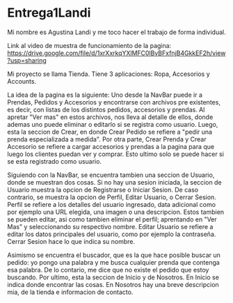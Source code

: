 # Entrega1Landi

Mi nombre es Agustina Landi y me toco hacer el trabajo de forma individual.

Link al video de muestra de funcionamiento de la pagina: https://drive.google.com/file/d/1xrXxrkqYXlMFC0lBvBFxfnjB4GkkEF2h/view?usp=sharing

Mi proyecto se llama Tienda. Tiene 3 aplicaciones: Ropa, Accesorios y Accounts.

La idea de la pagina es la siguiente:
Uno desde la NavBar puede ir a Prendas, Pedidos y Accesorios y encontrarse con archivos pre existentes, es decir, con listas de los distintos pedidos, accesorios y prendas. Al apretar "Ver mas" en estos archivos, nos lleva al detalle de ellos, donde ademas uno puede eliminar o editarlo si se registra como usuario.
Luego, esta la seccion de Crear, en donde Crear Pedido se refiere a "pedir una prenda especializada a medida". Por otra parte, Crear Prenda y Crear Accesorio se refiere a cargar accesorios y prendas a la pagina para que luego los clientes puedan ver y comprar. Esto ultimo solo se puede hacer si se esta registrado como usuario.

Siguiendo con la NavBar, se encuentra tambien una seccion de Usuario, donde se muestran dos cosas. Si no hay una sesion iniciada, la seccion de Usuario muestra la opcion de Registrarse o Iniciar Sesion. De caso contrario, se muestra la opcion de Perfil, Editar Usuario, o Cerrar Sesion. Perfil se refiere a los detalles del usuario ingresado, data adicional como por ejemplo una URL elegida, una imagen o una descripcion. Estos tambien se pueden editar, asi como tambien eliminar el perfil; aprentando en "Ver Mas" y seleccionando su respectivo nombre. Editar Usuario se refiere a editar los datos principales del usuario, como por ejemplo la contraseña. Cerrar Sesion hace lo que indica su nombre.

Asimismo se encuentra el buscador, que es la que hace posible buscar un pedido: yo pongo una palabra y me busca cualquier prenda que contenga esa palabra. De lo contario, me dice que no existe el pedido que estoy buscando.
Por ultimo, esta la seccion de Inicio y de Nosotros. En Inicio se indica donde encontrar las cosas. En Nosotros hay una breve descripcion mia, de la tienda e informacion de contacto.



